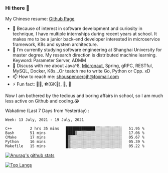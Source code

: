 ### Hi there 👋

My Chinese resume: [Github Page](https://spencercjh.github.io/resume/)

- 🔭 Because of interest in software development and curiosity in technique, I have multiple internships during recent years at school. It makes me to be a junior back-end developer interested in microservice framework, K8s and system architecture.
- 🌱 I’m currently studying software engineering at Shanghai University for master degree. My research direction is distributed machine learning. Keyword: Parameter Server, ADMM
- 💬 Discuss with me about Java^8, [Micronaut](http://micronaut.io/), Spring, gRPC, RESTful, MySQL, Docker, K8s...Or teatch me to write Go, Python or Cpp. xD
- 📫 How to reach me: shouspencercjh@foxmail.com
- ⚡ Fun fact: 🚴‍♂️, ⚽(GK🥅), 🏓, 🏸

Now I am bothered by the tedious and boring affairs in school, so I am much less active on Github and coding.😭

Wakatime (Last 7 Days from Yesterday) :

<!--START_SECTION:waka-->
```text
Week: 13 July, 2021 - 19 July, 2021

C++        2 hrs 35 mins   █████████████░░░░░░░░░░░░   51.95 % 
Bash       51 mins         ████▒░░░░░░░░░░░░░░░░░░░░   17.06 % 
CMake      17 mins         █▒░░░░░░░░░░░░░░░░░░░░░░░   05.67 % 
Python     16 mins         █▒░░░░░░░░░░░░░░░░░░░░░░░   05.39 % 
Makefile   15 mins         █▒░░░░░░░░░░░░░░░░░░░░░░░   05.22 % 
```
<!--END_SECTION:waka-->

[![Anurag's github stats](https://github-readme-stats.vercel.app/api?username=spencercjh&theme=tokyonight&show_icons=true)](https://github.com/anuraghazra/github-readme-stats)

[![Top Langs](https://github-readme-stats.vercel.app/api/top-langs/?username=spencercjh&layout=compact&theme=tokyonight)](https://github.com/anuraghazra/github-readme-stats)
